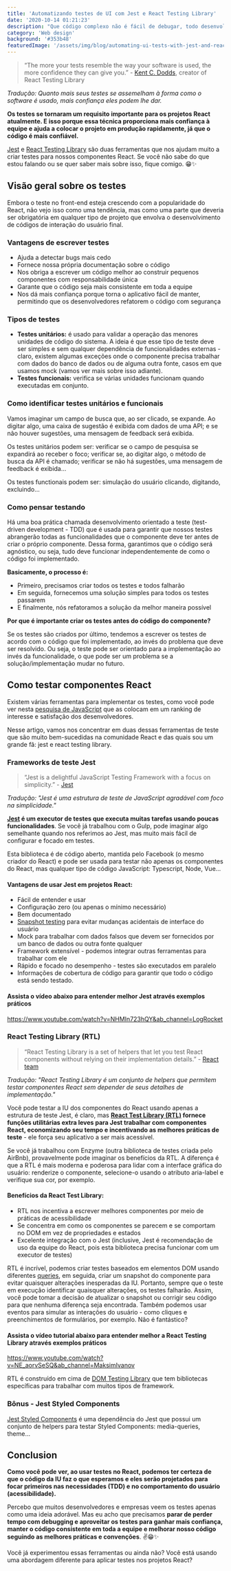 ```yaml
---
title: 'Automatizando testes de UI com Jest e React Testing Library'
date: '2020-10-14 01:21:23'
description: "Que código complexo não é fácil de debugar, todo desenvolvedor sabe. Mas nem todos os desenvolvedores sabem como usar o poder dos testes automatizados para verificar o comportamento do aplicativo. Portanto, nesse artigo, mostrarei como evitar perder muito tempo tentando encontrar bugs de IU e também certificando-se de que o programa funcione conforme o esperado."
category: 'Web design'
background: '#353b48'
featuredImage: '/assets/img/blog/automating-ui-tests-with-jest-and-react-testing-library.jpg'
---
```


> “The more your tests resemble the way your software is used, the more confidence they can give you.” - [Kent C. Dodds](https://twitter.com/kentcdodds/status/977018512689455106), creator of React Testing Library

_Tradução: Quanto mais seus testes se assemelham à forma como o software é usado, mais confiança eles podem lhe dar._

**Os testes se tornaram um requisito importante para os projetos React atualmente. E isso porque essa técnica proporciona mais confiança à equipe e ajuda a colocar o projeto em produção rapidamente, já que o código é mais confiável.**

[Jest](https://jestjs.io/) e [React Testing Library](https://testing-library.com/) são duas ferramentas que nos ajudam muito a criar testes para nossos componentes React. Se você não sabe do que estou falando ou se quer saber mais sobre isso, fique comigo. 😁✨

## Visão geral sobre os testes

Embora o teste no front-end esteja crescendo com a popularidade do React, não vejo isso como uma tendência, mas como uma parte que deveria ser obrigatória em qualquer tipo de projeto que envolva o desenvolvimento de códigos de interação do usuário final.

### Vantagens de escrever testes

- Ajuda a detectar bugs mais cedo
- Fornece nossa própria documentação sobre o código
- Nos obriga a escrever um código melhor ao construir pequenos componentes com responsabilidade única
- Garante que o código seja mais consistente em toda a equipe
- Nos dá mais confiança porque torna o aplicativo fácil de manter, permitindo que os desenvolvedores refatorem o código com segurança

### Tipos de testes

- **Testes unitários:** é usado para validar a operação das menores unidades de código do sistema. A ideia é que esse tipo de teste deve ser simples e sem qualquer dependência de funcionalidades externas - claro, existem algumas exceções onde o componente precisa trabalhar com dados do banco de dados ou de alguma outra fonte, casos em que usamos mock (vamos ver mais sobre isso adiante).
- **Testes funcionais:** verifica se várias unidades funcionam quando executadas em conjunto.

### Como identificar testes unitários e funcionais

Vamos imaginar um campo de busca que, ao ser clicado, se expande. Ao digitar algo, uma caixa de sugestão é exibida com dados de uma API; e se não houver sugestões, uma mensagem de feedback será exibida.

Os testes unitários podem ser: verificar se o campo de pesquisa se expandirá ao receber o foco; verificar se, ao digitar algo, o método de busca da API é chamado; verificar se não há sugestões, uma mensagem de feedback é exibida...

Os testes functionais podem ser: simulação do usuário clicando, digitando, excluindo...

### Como pensar testando

Há uma boa prática chamada desenvolvimento orientado a teste (test-driven development - TDD) que é usada para garantir que nossos testes abrangerão todas as funcionalidades que o componente deve ter antes de criar o próprio componente. Dessa forma, garantimos que o código será agnóstico, ou seja, tudo deve funcionar independentemente de como o código foi implementado.

**Basicamente, o processo é:**

- Primeiro, precisamos criar todos os testes e todos falharão
- Em seguida, fornecemos uma solução simples para todos os testes passarem
- E finalmente, nós refatoramos a solução da melhor maneira possível

**Por que é importante criar os testes antes do código do componente?**

Se os testes são criados por último, tendemos a escrever os testes de acordo com o código que foi implementado, ao invés do problema que deve ser resolvido. Ou seja, o teste pode ser orientado para a implementação ao invés da funcionalidade, o que pode ser um problema se a solução/implementação mudar no futuro.

## Como testar componentes React

Existem várias ferramentas para implementar os testes, como você pode ver nesta [pesquisa de JavaScript](https://2019.stateofjs.com/testing/) que as colocam em um ranking de interesse e satisfação dos desenvolvedores.

Nesse artigo, vamos nos concentrar em duas dessas ferramentas de teste que são muito bem-sucedidas na comunidade React e das quais sou um grande fã: jest e react testing library.

### Frameworks de teste Jest

> “Jest is a delightful JavaScript Testing Framework with a focus on simplicity.” - [Jest](https://jestjs.io/)

_Tradução: "Jest é uma estrutura de teste de JavaScript agradável com foco na simplicidade."_

**[Jest](https://jestjs.io/) é um executor de testes que executa muitas tarefas usando poucas funcionalidades**. Se você já trabalhou com o Gulp, pode imaginar algo semelhante quando nos referimos ao Jest, mas muito mais fácil de configurar e focado em testes.

Esta biblioteca é de código aberto, mantida pelo Facebook (o mesmo criador do React) e pode ser usada para testar não apenas os componentes do React, mas qualquer tipo de código JavaScript: Typescript, Node, Vue...

#### Vantagens de usar Jest em projetos React:

- Fácil de entender e usar
- Configuração zero (ou apenas o mínimo necessário)
- Bem documentado
- [Snapshot testing](https://jestjs.io/docs/en/snapshot-testing ) para evitar mudanças acidentais de interface do usuário
- Mock para trabalhar com dados falsos que devem ser fornecidos por um banco de dados ou outra fonte qualquer
- Framework extensível - podemos integrar outras ferramentas para trabalhar com ele
- Rápido e focado no desempenho - testes são executados em paralelo
- Informações de cobertura de código para garantir que todo o código está sendo testado.

#### Assista o vídeo abaixo para entender melhor Jest através exemplos práticos

https://www.youtube.com/watch?v=NHMIn723hQY&ab_channel=LogRocket

### React Testing Library (RTL)

> “React Testing Library is a set of helpers that let you test React components without relying on their implementation details.” - [React team](https://reactjs.org/docs/testing.html )

_Tradução: "React Testing Library é um conjunto de helpers que permitem testar componentes React sem depender de seus detalhes de implementação."_

Você pode testar a IU dos componentes do React usando apenas a estrutura de teste Jest, é claro, mas **[React Test Library (RTL)](https://testing-library.com/) fornece funções utilitárias extra leves para Jest trabalhar com componentes React, economizando seu tempo e incentivando as melhores práticas de teste** - ele força seu aplicativo a ser mais acessível.

Se você já trabalhou com Enzyme (outra biblioteca de testes criada pelo AirBnb), provavelmente pode imaginar os benefícios da RTL. A diferença é que a RTL é mais moderna e poderosa para lidar com a interface gráfica do usuário: renderize o componente, selecione-o usando o atributo aria-label e verifique sua cor, por exemplo.

#### Benefícios da React Test Library:

- RTL nos incentiva a escrever melhores componentes por meio de práticas de acessibilidade
- Se concentra em como os componentes se parecem e se comportam no DOM em vez de propriedades e estados
- Excelente integração com o Jest (inclusive, Jest é recomendação de uso da equipe do React, pois esta biblioteca precisa funcionar com um executor de testes)

RTL é incrível, podemos criar testes baseados em elementos DOM usando diferentes [queries](https://testing-library.com/docs/dom-testing-library/api-queries), em seguida, criar um snapshot do componente para evitar quaisquer alterações inesperadas da IU. Portanto, sempre que o teste em execução identificar quaisquer alterações, os testes falharão. Assim, você pode tomar a decisão de atualizar o snapshot ou corrigir seu código para que nenhuma diferença seja encontrada. Também podemos usar eventos para simular as interações do usuário - como cliques e preenchimentos de formulários, por exemplo. Não é fantástico?

#### Assista o vídeo tutorial abaixo para entender melhor a React Testing Library através exemplos práticos

https://www.youtube.com/watch?v=NE_aorvSeSQ&ab_channel=MaksimIvanov

RTL é construído em cima de [DOM Testing Library](https://github.com/kentcdodds/dom-testing-library-with-anything) que tem bibliotecas específicas para trabalhar com muitos tipos de framework.

### Bônus - Jest Styled Components

[Jest Styled Components](https://github.com/styled-components/jest-styled-components ) é uma dependência do Jest que possui um conjunto de helpers para testar Styled Components: media-queries, theme…

## Conclusion

**Como você pode ver, ao usar testes no React, podemos ter certeza de que o código da IU faz o que esperamos e eles serão projetados para focar primeiros nas necessidades (TDD) e no comportamento do usuário (acessibilidade).**

Percebo que muitos desenvolvedores e empresas veem os testes apenas como uma ideia adorável. Mas eu acho que precisamos **parar de perder tempo com debugging e aproveitar os testes para ganhar mais confiança, manter o código consistente em toda a equipe e melhorar nosso código seguindo as melhores práticas e convenções**. ✌😁✨

Você já experimentou essas ferramentas ou ainda não? Você está usando uma abordagem diferente para aplicar testes nos projetos React?
